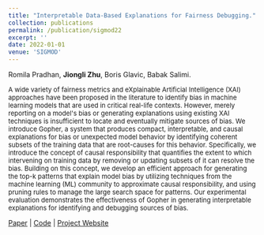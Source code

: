 ```yaml
---
title: "Interpretable Data-Based Explanations for Fairness Debugging."
collection: publications
permalink: /publication/sigmod22
excerpt: ''
date: 2022-01-01
venue: 'SIGMOD'
---
```

Romila Pradhan, **Jiongli Zhu**, Boris Glavic, Babak Salimi.<br>

<font size=2>A wide variety of fairness metrics and eXplainable Artificial Intelligence (XAI) approaches have been proposed in the literature to identify bias in machine learning models that are used in critical real-life contexts. However, merely reporting on a model's bias or generating explanations using existing XAI techniques is insufficient to locate and eventually mitigate sources of bias. We introduce Gopher, a system that produces compact, interpretable, and causal explanations for bias or unexpected model behavior by identifying coherent subsets of the training data that are root-causes for this behavior. Specifically, we introduce the concept of causal responsibility that quantifies the extent to which intervening on training data by removing or updating subsets of it can resolve the bias. Building on this concept, we develop an efficient approach for generating the top-k patterns that explain model bias by utilizing techniques from the machine learning (ML) community to approximate causal responsibility, and using pruning rules to manage the large search space for patterns. Our experimental evaluation demonstrates the effectiveness of Gopher in generating interpretable explanations for identifying and debugging sources of bias.</font>
<br>

[Paper](https://dl.acm.org/doi/10.1145/3514221.3517886) | [Code](https://github.com/romilapradhan/gopher) | [Project Website](https://gopher-sys.github.io/)